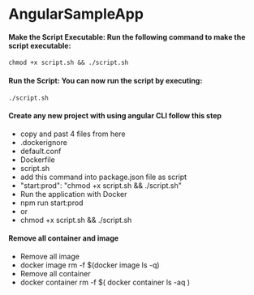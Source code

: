 # AngularSampleApp

#### Make the Script Executable: Run the following command to make the script executable:

    chmod +x script.sh && ./script.sh

#### Run the Script: You can now run the script by executing:

    ./script.sh

#### Create any new project with using angular CLI follow this step
- copy and past 4 files from here 
 - .dockerignore
 - default.conf
 - Dockerfile
 - script.sh
- add this command into package.json file as script
 - "start:prod": "chmod +x script.sh && ./script.sh"
- Run the application with Docker
 - npm run start:prod
 - or
 - chmod +x script.sh && ./script.sh

#### Remove all container and image
- Remove all image
- docker image rm -f $(docker image ls -q)
- Remove all container
- docker container rm -f $( docker container ls -aq )
